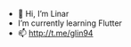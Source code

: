 - 👋  Hi, I’m Linar
-  I’m currently learning Flutter
- 📫  http://t.me/glin94

<!---
glin94/glin94 is a ✨ special ✨ repository because its `README.md` (this file) appears on your GitHub profile.
You can click the Preview link to take a look at your changes.
--->
